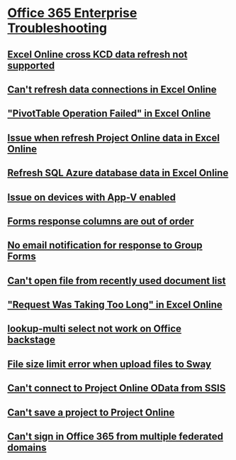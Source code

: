 # [Office 365 Enterprise Troubleshooting](../enterprise.md)

## [Excel Online cross KCD data refresh not supported](../excel-online-cross-forest-kcd-data-refresh-is-not-supported.md)

## [Can't refresh data connections in Excel Online](../excel-online-external-users-cannot-refresh-data-connections.md)

## ["PivotTable Operation Failed" in Excel Online](../excel-online-pivottable-operation-failed.md)

## [Issue when refresh Project Online data in Excel Online](../excel-online-refresh-fails-project-online-using-timebyday.md)

## [Refresh SQL Azure database data in Excel Online](../excel-online-refreshing-data-to-a-sql-azure-database.md)

## [Issue on devices with App-V enabled](../issues-on-devices-with-app-v-enabled.md)

## [Forms response columns are out of order](../forms-response-columns-out-of-order.md)

## [No email notification for response to Group Forms](../no-email-notifications-for-responses-to-group-forms.md)

## [Can't open file from recently used document list](../cant-open-files-most-recently-used-list.md)

## ["Request Was Taking Too Long" in Excel Online](../request-too-long-opening-excel-workbook.md)

## [lookup-multi select not work on Office backstage](../sharepoint-properties-backstage-file-info.md)

## [File size limit error when upload files to Sway](../sway-file-size-limit-error.md)

## [Can't connect to Project Online OData from SSIS](../cant-connect-project-online-odata-from-ssis.md)

## [Can't save a project to Project Online](../cant-save-project-client-to-web-app.md)

## [Can't sign in Office 365 from multiple federated domains](../cant-sign-in-office-365-multiple-domain-federation.md)